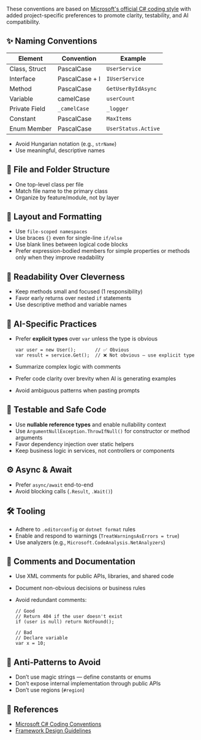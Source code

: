 These conventions are based on [Microsoft's official C# coding style](https://learn.microsoft.com/en-us/dotnet/csharp/fundamentals/coding-style/coding-conventions) with added project-specific preferences to promote clarity, testability, and AI compatibility.

## ✨ Naming Conventions

|Element|Convention|Example|
|---|---|---|
|Class, Struct|PascalCase|`UserService`|
|Interface|PascalCase + I|`IUserService`|
|Method|PascalCase|`GetUserByIdAsync`|
|Variable|camelCase|`userCount`|
|Private Field|`_camelCase`|`_logger`|
|Constant|PascalCase|`MaxItems`|
|Enum Member|PascalCase|`UserStatus.Active`|
- Avoid Hungarian notation (e.g., `strName`)
- Use meaningful, descriptive names

## 📁 File and Folder Structure

- One top-level class per file
- Match file name to the primary class
- Organize by feature/module, not by layer

## 🧼 Layout and Formatting

- Use `file-scoped namespaces`
- Use braces `{}` even for single-line `if/else`
- Use blank lines between logical code blocks
- Prefer expression-bodied members for simple properties or methods only when they improve readability

## 🧠 Readability Over Cleverness

- Keep methods small and focused (1 responsibility)
- Favor early returns over nested `if` statements
- Use descriptive method and variable names

## 🤖 AI-Specific Practices

- Prefer **explicit types** over `var` unless the type is obvious
    
    ```
    var user = new User();       // ✅ Obvious
    var result = service.Get();  // ❌ Not obvious — use explicit type
    ```
    
- Summarize complex logic with comments
- Prefer code clarity over brevity when AI is generating examples
- Avoid ambiguous patterns when pasting prompts

## 🧪 Testable and Safe Code

- Use **nullable reference types** and enable nullability context
- Use `ArgumentNullException.ThrowIfNull()` for constructor or method arguments
- Favor dependency injection over static helpers
- Keep business logic in services, not controllers or components

## ⚙️ Async & Await

- Prefer `async/await` end-to-end
- Avoid blocking calls (`.Result`, `.Wait()`)

## 🛠 Tooling

- Adhere to `.editorconfig` or `dotnet format` rules
- Enable and respond to warnings (`TreatWarningsAsErrors = true`)
- Use analyzers (e.g., `Microsoft.CodeAnalysis.NetAnalyzers`)

## 📝 Comments and Documentation

- Use XML comments for public APIs, libraries, and shared code
- Document non-obvious decisions or business rules
- Avoid redundant comments:
    
    ```
    // Good
    // Return 404 if the user doesn't exist
    if (user is null) return NotFound();
    
    // Bad
    // Declare variable
    var x = 10;
    ```
    

## 🚫 Anti-Patterns to Avoid

- Don’t use magic strings — define constants or enums
- Don’t expose internal implementation through public APIs
- Don’t use regions (`#region`)

## 🔗 References

- [Microsoft C# Coding Conventions](https://learn.microsoft.com/en-us/dotnet/csharp/fundamentals/coding-style/coding-conventions)
- [Framework Design Guidelines](https://learn.microsoft.com/en-us/dotnet/standard/design-guidelines/)